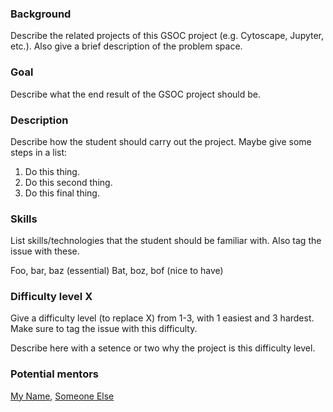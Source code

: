 ### Background

Describe the related projects of this GSOC project (e.g. Cytoscape, Jupyter, etc.).  Also give a brief description of the problem space.

### Goal

Describe what the end result of the GSOC project should be.

### Description

Describe how the student should carry out the project.  Maybe give some steps in a list:

1. Do this thing.
1. Do this second thing.
1. Do this final thing.

### Skills

List skills/technologies that the student should be familiar with.  Also tag the issue with these.

Foo, bar, baz (essential)
Bat, boz, bof (nice to have)

### Difficulty level X

Give a difficulty level (to replace X) from 1-3, with 1 easiest and 3 hardest.  Make sure to tag the issue with this difficulty.

Describe here with a setence or two why the project is this difficulty level.

### Potential mentors

[My Name](mailto:myname@yadayadayada.com), [Someone Else](mailto:someoneelse@blahblahblah.com)

